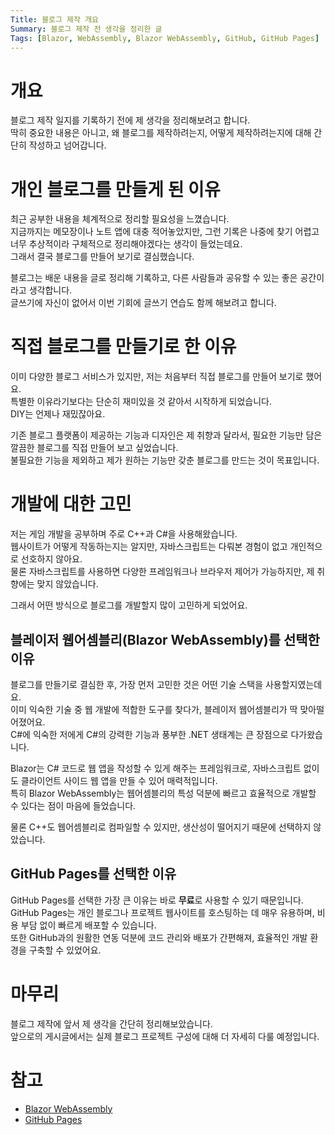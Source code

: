 ```yaml
---
Title: 블로그 제작 개요
Summary: 블로그 제작 전 생각을 정리한 글
Tags: [Blazor, WebAssembly, Blazor WebAssembly, GitHub, GitHub Pages]
---
```


# 개요

블로그 제작 일지를 기록하기 전에 제 생각을 정리해보려고 합니다.  
딱히 중요한 내용은 아니고, 왜 블로그를 제작하려는지, 어떻게 제작하려는지에 대해 간단히 작성하고 넘어갑니다.

# 개인 블로그를 만들게 된 이유

최근 공부한 내용을 체계적으로 정리할 필요성을 느꼈습니다.  
지금까지는 메모장이나 노트 앱에 대충 적어놓았지만, 그런 기록은 나중에 찾기 어렵고 너무 추상적이라 구체적으로 정리해야겠다는 생각이 들었는데요.  
그래서 결국 블로그를 만들어 보기로 결심했습니다.

블로그는 배운 내용을 글로 정리해 기록하고, 다른 사람들과 공유할 수 있는 좋은 공간이라고 생각합니다.  
글쓰기에 자신이 없어서 이번 기회에 글쓰기 연습도 함께 해보려고 합니다.

# 직접 블로그를 만들기로 한 이유

이미 다양한 블로그 서비스가 있지만, 저는 처음부터 직접 블로그를 만들어 보기로 했어요.  
특별한 이유라기보다는 단순히 재미있을 것 같아서 시작하게 되었습니다.  
DIY는 언제나 재밌잖아요.

기존 블로그 플랫폼이 제공하는 기능과 디자인은 제 취향과 달라서, 필요한 기능만 담은 깔끔한 블로그를 직접 만들어 보고 싶었습니다.  
불필요한 기능을 제외하고 제가 원하는 기능만 갖춘 블로그를 만드는 것이 목표입니다.

# 개발에 대한 고민

저는 게임 개발을 공부하며 주로 C++과 C#을 사용해왔습니다.  
웹사이트가 어떻게 작동하는지는 알지만, 자바스크립트는 다뤄본 경험이 없고 개인적으로 선호하지 않아요.  
물론 자바스크립트를 사용하면 다양한 프레임워크나 브라우저 제어가 가능하지만, 제 취향에는 맞지 않았습니다.

그래서 어떤 방식으로 블로그를 개발할지 많이 고민하게 되었어요.

## 블레이저 웹어셈블리(Blazor WebAssembly)를 선택한 이유

블로그를 만들기로 결심한 후, 가장 먼저 고민한 것은 어떤 기술 스택을 사용할지였는데요.  
이미 익숙한 기술 중 웹 개발에 적합한 도구를 찾다가, 블레이저 웹어셈블리가 딱 맞아떨어졌어요.  
C#에 익숙한 저에게 C#의 강력한 기능과 풍부한 .NET 생태계는 큰 장점으로 다가왔습니다.

Blazor는 C# 코드로 웹 앱을 작성할 수 있게 해주는 프레임워크로, 자바스크립트 없이도 클라이언트 사이드 웹 앱을 만들 수 있어 매력적입니다.  
특히 Blazor WebAssembly는 웹어셈블리의 특성 덕분에 빠르고 효율적으로 개발할 수 있다는 점이 마음에 들었습니다.

물론 C++도 웹어셈블리로 컴파일할 수 있지만, 생산성이 떨어지기 때문에 선택하지 않았습니다.

## GitHub Pages를 선택한 이유

GitHub Pages를 선택한 가장 큰 이유는 바로 **무료**로 사용할 수 있기 때문입니다.  
GitHub Pages는 개인 블로그나 프로젝트 웹사이트를 호스팅하는 데 매우 유용하며, 비용 부담 없이 빠르게 배포할 수 있습니다.  
또한 GitHub과의 원활한 연동 덕분에 코드 관리와 배포가 간편해져, 효율적인 개발 환경을 구축할 수 있었어요.

# 마무리

블로그 제작에 앞서 제 생각을 간단히 정리해보았습니다.  
앞으로의 게시글에서는 실제 블로그 프로젝트 구성에 대해 더 자세히 다룰 예정입니다.

# 참고

-   [Blazor WebAssembly](https://dotnet.microsoft.com/ko-kr/apps/aspnet/web-apps/blazor)
-   [GitHub Pages](https://pages.github.com)
